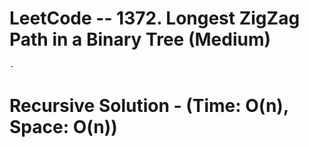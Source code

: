 # LeetCode -- 1372. Longest ZigZag Path in a Binary Tree (Medium)

    - 


# Recursive Solution - (Time: O(n), Space: O(n))